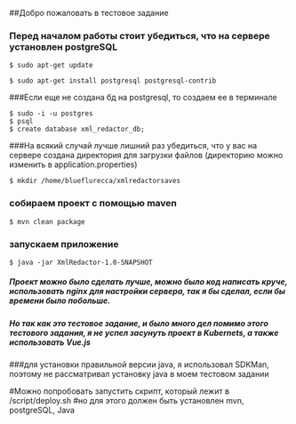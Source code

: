 ##Добро пожаловать в тестовое задание

### Перед началом работы стоит убедиться, что на сервере установлен postgreSQL
    $ sudo apt-get update 

    $ sudo apt-get install postgresql postgresql-contrib

###Если еще не создана бд на postgresql, то создаем ее в терминале

    $ sudo -i -u postgres
    $ psql
    $ create database xml_redactor_db;
    
###На всякий случай лучше лишний раз убедиться, что у вас на сервере создана директория для загрузки файлов (директорию можно изменить в application.properties)

    $ mkdir /home/blueflurecca/xmlredactorsaves
    
### собираем проект с помощью maven
    $ mvn clean package
    
    
### запускаем приложение
    $ java -jar XmlRedactor-1.0-SNAPSHOT
    
    
    
##### Проект можно было сделать лучше, можно было код написать круче, использовать nginx для настройки сервера, так я бы сделал, если бы времени было побольше.
##### Но так как это тестовое задание, и было много дел помимо этого тестового задания, я не успел засунуть проект в Kubernets, а также использовать Vue.js


###для установки правильной версии java, я использовал SDKMan, поэтому не рассматривал установку java в моем тестовом задании

#Можно попробовать запустить скрипт, который лежит в 
/script/deploy.sh
#но для этого должен быть установлен mvn, postgreSQL, Java
